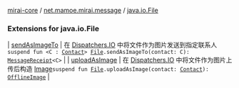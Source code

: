 [mirai-core](../../index.md) / [net.mamoe.mirai.message](../index.md) / [java.io.File](./index.md)

### Extensions for java.io.File

| [sendAsImageTo](send-as-image-to.md) | 在 [Dispatchers.IO](#) 中将文件作为图片发送到指定联系人`suspend fun <C : `[`Contact`](../../net.mamoe.mirai.contact/-contact/index.md)`> `[`File`](https://docs.oracle.com/javase/6/docs/api/java/io/File.html)`.sendAsImageTo(contact: C): `[`MessageReceipt`](../-message-receipt/index.md)`<C>` |
| [uploadAsImage](upload-as-image.md) | 在 [Dispatchers.IO](#) 中将文件作为图片上传后构造 [Image](../../net.mamoe.mirai.message.data/-image/index.md)`suspend fun `[`File`](https://docs.oracle.com/javase/6/docs/api/java/io/File.html)`.uploadAsImage(contact: `[`Contact`](../../net.mamoe.mirai.contact/-contact/index.md)`): `[`OfflineImage`](../../net.mamoe.mirai.message.data/-offline-image/index.md) |

